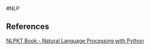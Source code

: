 
#NLP

## References
[NLPKT Book - Natural Language Processing with Python](https://www.nltk.org/book/)
